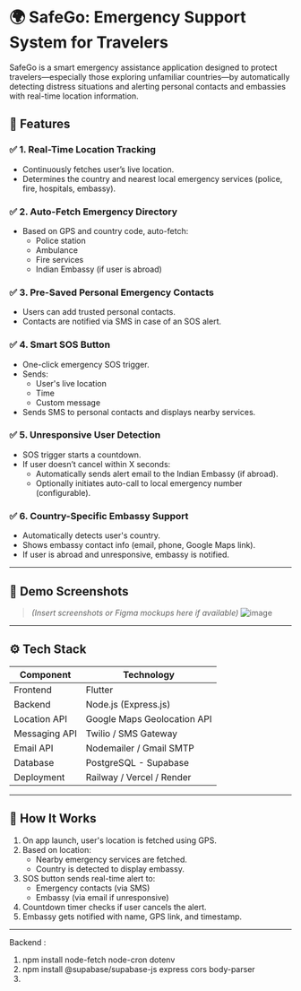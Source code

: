 # 🌍 SafeGo: Emergency Support System for Travelers

SafeGo is a smart emergency assistance application designed to protect travelers—especially those exploring unfamiliar countries—by automatically detecting distress situations and alerting personal contacts and embassies with real-time location information.

## 🚀 Features

### ✅ 1. Real-Time Location Tracking
- Continuously fetches user’s live location.
- Determines the country and nearest local emergency services (police, fire, hospitals, embassy).

### ✅ 2. Auto-Fetch Emergency Directory
- Based on GPS and country code, auto-fetch:
  - Police station
  - Ambulance
  - Fire services
  - Indian Embassy (if user is abroad)

### ✅ 3. Pre-Saved Personal Emergency Contacts
- Users can add trusted personal contacts.
- Contacts are notified via SMS in case of an SOS alert.

### ✅ 4. Smart SOS Button
- One-click emergency SOS trigger.
- Sends:
  - User's live location
  - Time
  - Custom message
- Sends SMS to personal contacts and displays nearby services.

### ✅ 5. Unresponsive User Detection
- SOS trigger starts a countdown.
- If user doesn’t cancel within X seconds:
  - Automatically sends alert email to the Indian Embassy (if abroad).
  - Optionally initiates auto-call to local emergency number (configurable).

### ✅ 6. Country-Specific Embassy Support
- Automatically detects user's country.
- Shows embassy contact info (email, phone, Google Maps link).
- If user is abroad and unresponsive, embassy is notified.

---

## 📱 Demo Screenshots
> *(Insert screenshots or Figma mockups here if available)*
![image](https://github.com/user-attachments/assets/0e3a3e14-a3fd-4c32-bbe7-53f3bcbd63b6)



---

## ⚙️ Tech Stack

| Component        | Technology              |
|------------------|--------------------------|
| Frontend         | Flutter                  |
| Backend          | Node.js (Express.js)     |
| Location API     | Google Maps Geolocation API |
| Messaging API    | Twilio / SMS Gateway     |
| Email API        | Nodemailer / Gmail SMTP  |
| Database         | PostgreSQL - Supabase   |
| Deployment       | Railway / Vercel / Render |

---

## 🧠 How It Works

1. On app launch, user's location is fetched using GPS.
2. Based on location:
   - Nearby emergency services are fetched.
   - Country is detected to display embassy.
3. SOS button sends real-time alert to:
   - Emergency contacts (via SMS)
   - Embassy (via email if unresponsive)
4. Countdown timer checks if user cancels the alert.
5. Embassy gets notified with name, GPS link, and timestamp.

---


Backend :

1. npm install node-fetch node-cron dotenv
2. npm install @supabase/supabase-js express cors body-parser
3. 
